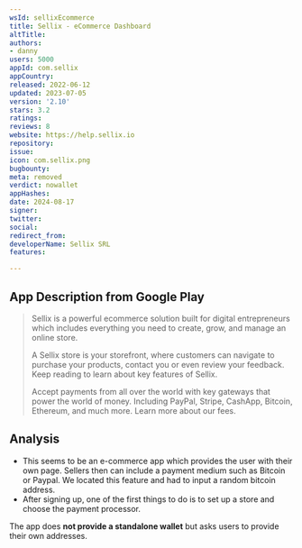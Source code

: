```yaml
---
wsId: sellixEcommerce
title: Sellix - eCommerce Dashboard
altTitle: 
authors:
- danny
users: 5000
appId: com.sellix
appCountry: 
released: 2022-06-12
updated: 2023-07-05
version: '2.10'
stars: 3.2
ratings: 
reviews: 8
website: https://help.sellix.io
repository: 
issue: 
icon: com.sellix.png
bugbounty: 
meta: removed
verdict: nowallet
appHashes: 
date: 2024-08-17
signer: 
twitter: 
social: 
redirect_from: 
developerName: Sellix SRL
features: 

---
```


## App Description from Google Play

> Sellix is a powerful ecommerce solution built for digital entrepreneurs which includes everything you need to create, grow, and manage an online store. 
>
> A Sellix store is your storefront, where customers can navigate to purchase your products, contact you or even review your feedback. Keep reading to learn about key features of Sellix.
>
> Accept payments from all over the world with key gateways that power the world of money. Including PayPal, Stripe, CashApp, Bitcoin, Ethereum, and much more. Learn more about our fees.

## Analysis 

- This seems to be an e-commerce app which provides the user with their own page. Sellers then can include a payment medium such as Bitcoin or Paypal. We located this feature and had to input a random bitcoin address.
- After signing up, one of the first things to do is to set up a store and choose the payment processor. 

The app does **not provide a standalone wallet** but asks users to provide their own addresses.  
